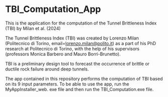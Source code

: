 # TBI_Computation_App

This is the application for the computation of the Tunnel Brittleness Index (TBI) by Milan et al. (2024)

The Tunnel Brittleness Index (TBI) was created by Lorenzo Milan (Politecnico di Torino, email=lorenzo.milan@polito.it) as a part of his PhD research at Politecnico di Torino, with the help of his supervisors (professors Monica Barbero and Mauro Borri-Brunetto).

TBI is a preliminary design tool to forecast the occurrence of brittle or ductile rock failure around deep tunnels.

The app contained in this repository performs the computation of TBI based on its 9 input parameters. To be able to use the app, run the MyAppInstaller_web. exe file and then run the TBI_Computation.exe file.
